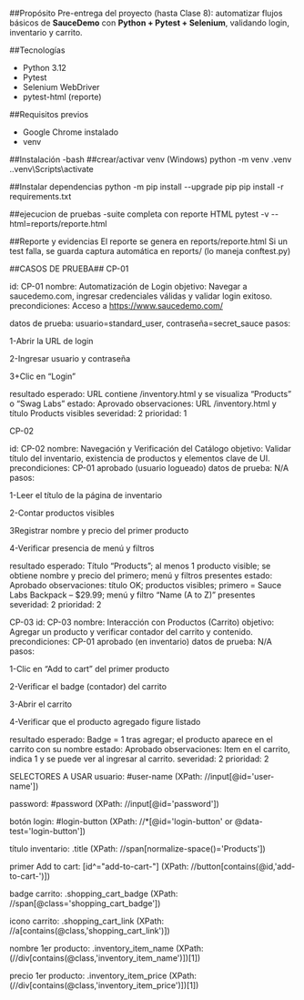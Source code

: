 ##Propósito
Pre-entrega del proyecto (hasta Clase 8): automatizar flujos básicos de **SauceDemo** con **Python + Pytest + Selenium**, validando login, inventario y carrito.

##Tecnologías
- Python 3.12
- Pytest
- Selenium WebDriver
- pytest-html (reporte)

##Requisitos previos
- Google Chrome instalado
- venv


##Instalación 
-bash
##crear/activar venv (Windows)
python -m venv .venv
..venv\Scripts\activate


##Instalar dependencias
python -m pip install --upgrade pip
pip install -r requirements.txt


##ejecucion de pruebas
-suite completa con reporte HTML
pytest -v --html=reports/reporte.html

##Reporte y evidencias
El reporte se genera en reports/reporte.html
Si un test falla, se guarda captura automática en reports/ (lo maneja conftest.py)

##CASOS DE PRUEBA##
CP-01

id: CP-01
nombre: Automatización de Login
objetivo: Navegar a saucedemo.com, ingresar credenciales válidas y validar login exitoso.
precondiciones: Acceso a https://www.saucedemo.com/

datos de prueba: usuario=standard_user, contraseña=secret_sauce
pasos:

1-Abrir la URL de login

2-Ingresar usuario y contraseña

3+Clic en “Login”

resultado esperado: URL contiene /inventory.html y se visualiza “Products” o “Swag Labs”
estado: Aprovado
observaciones: URL /inventory.html y título Products visibles
severidad: 2
prioridad: 1

CP-02

id: CP-02
nombre: Navegación y Verificación del Catálogo
objetivo: Validar título del inventario, existencia de productos y elementos clave de UI.
precondiciones: CP-01 aprobado (usuario logueado)
datos de prueba: N/A
pasos:

1-Leer el título de la página de inventario

2-Contar productos visibles

3Registrar nombre y precio del primer producto

4-Verificar presencia de menú y filtros

resultado esperado: Título “Products”; al menos 1 producto visible; se obtiene nombre y precio del primero; menú y filtros presentes
estado: Aprobado
observaciones: título OK; productos visibles; primero = Sauce Labs Backpack – $29.99; menú y filtro “Name (A to Z)” presentes
severidad: 2
prioridad: 2


CP-03
id: CP-03
nombre: Interacción con Productos (Carrito)
objetivo: Agregar un producto y verificar contador del carrito y contenido.
precondiciones: CP-01 aprobado (en inventario)
datos de prueba: N/A
pasos:

1-Clic en “Add to cart” del primer producto

2-Verificar el badge (contador) del carrito

3-Abrir el carrito

4-Verificar que el producto agregado figure listado

resultado esperado: Badge = 1 tras agregar; el producto aparece en el carrito con su nombre
estado: Aprobado
observaciones: Item en el carrito, indica 1 y se puede ver al ingresar al carrito.
severidad: 2
prioridad: 2


SELECTORES A USAR
usuario: #user-name (XPath: //input[@id='user-name'])

password: #password (XPath: //input[@id='password'])

botón login: #login-button (XPath: //*[@id='login-button' or @data-test='login-button'])

título inventario: .title (XPath: //span[normalize-space()='Products'])

primer Add to cart: [id^="add-to-cart-"] (XPath: //button[contains(@id,'add-to-cart-')])

badge carrito: .shopping_cart_badge (XPath: //span[@class='shopping_cart_badge'])

icono carrito: .shopping_cart_link (XPath: //a[contains(@class,'shopping_cart_link')])

nombre 1er producto: .inventory_item_name (XPath: (//div[contains(@class,'inventory_item_name')])[1])

precio 1er producto: .inventory_item_price (XPath: (//div[contains(@class,'inventory_item_price')])[1])